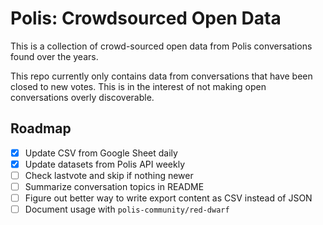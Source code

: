# Polis: Crowdsourced Open Data

This is a collection of crowd-sourced open data from Polis conversations found over the years.

This repo currently only contains data from conversations that have been closed to new votes. This is in the interest of not making open conversations overly discoverable.

## Roadmap

- [x] Update CSV from Google Sheet daily
- [x] Update datasets from Polis API weekly
- [ ] Check lastvote and skip if nothing newer
- [ ] Summarize conversation topics in README
- [ ] Figure out better way to write export content as CSV instead of JSON
- [ ] Document usage with `polis-community/red-dwarf`